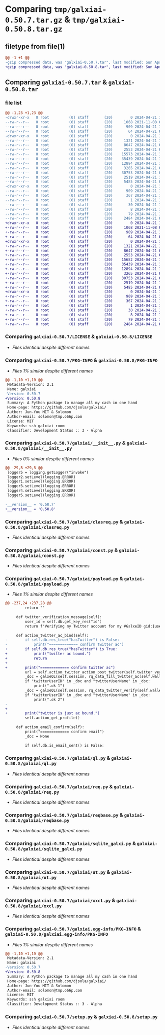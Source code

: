 # Comparing `tmp/galxiai-0.50.7.tar.gz` & `tmp/galxiai-0.50.8.tar.gz`

## filetype from file(1)

```diff
@@ -1 +1 @@
-gzip compressed data, was "galxiai-0.50.7.tar", last modified: Sun Apr 21 14:53:31 2024, max compression
+gzip compressed data, was "galxiai-0.50.8.tar", last modified: Sun Apr 21 14:59:47 2024, max compression
```

## Comparing `galxiai-0.50.7.tar` & `galxiai-0.50.8.tar`

### file list

```diff
@@ -1,23 +1,23 @@
-drwxr-xr-x   0 root         (0) staff       (20)        0 2024-04-21 14:53:31.382381 galxiai-0.50.7/
--rw-r--r--   0 root         (0) staff       (20)     1068 2021-11-08 07:40:45.000000 galxiai-0.50.7/LICENSE
--rw-r--r--   0 root         (0) staff       (20)      909 2024-04-21 14:53:31.382220 galxiai-0.50.7/PKG-INFO
--rw-r--r--   0 root         (0) staff       (20)       64 2024-04-21 07:45:09.000000 galxiai-0.50.7/README.md
-drwxr-xr-x   0 root         (0) staff       (20)        0 2024-04-21 14:53:31.378836 galxiai-0.50.7/galxiai/
--rw-r--r--   0 root         (0) staff       (20)     1321 2024-04-21 14:53:31.000000 galxiai-0.50.7/galxiai/__init__.py
--rw-r--r--   0 root         (0) staff       (20)     8647 2024-04-21 07:24:58.000000 galxiai-0.50.7/galxiai/clasreq.py
--rw-r--r--   0 root         (0) staff       (20)     2553 2024-04-21 07:49:17.000000 galxiai-0.50.7/galxiai/const.py
--rw-r--r--   0 root         (0) staff       (20)    15573 2024-04-21 12:50:09.000000 galxiai-0.50.7/galxiai/payload.py
--rw-r--r--   0 root         (0) staff       (20)    35439 2024-04-21 10:28:30.000000 galxiai-0.50.7/galxiai/ql.py
--rw-r--r--   0 root         (0) staff       (20)    12894 2024-04-21 11:24:00.000000 galxiai-0.50.7/galxiai/req.py
--rw-r--r--   0 root         (0) staff       (20)     3265 2024-04-21 07:32:34.000000 galxiai-0.50.7/galxiai/reqbase.py
--rw-r--r--   0 root         (0) staff       (20)    30753 2024-04-21 09:20:35.000000 galxiai-0.50.7/galxiai/sqlite_galxi.py
--rw-r--r--   0 root         (0) staff       (20)     2519 2024-04-21 11:46:34.000000 galxiai-0.50.7/galxiai/ut.py
--rw-r--r--   0 root         (0) staff       (20)     5485 2024-04-21 07:34:26.000000 galxiai-0.50.7/galxiai/xxcl.py
-drwxr-xr-x   0 root         (0) staff       (20)        0 2024-04-21 14:53:31.381667 galxiai-0.50.7/galxiai.egg-info/
--rw-r--r--   0 root         (0) staff       (20)      909 2024-04-21 14:53:31.000000 galxiai-0.50.7/galxiai.egg-info/PKG-INFO
--rw-r--r--   0 root         (0) staff       (20)      367 2024-04-21 14:53:31.000000 galxiai-0.50.7/galxiai.egg-info/SOURCES.txt
--rw-r--r--   0 root         (0) staff       (20)        1 2024-04-21 14:53:31.000000 galxiai-0.50.7/galxiai.egg-info/dependency_links.txt
--rw-r--r--   0 root         (0) staff       (20)       30 2024-04-21 14:53:31.000000 galxiai-0.50.7/galxiai.egg-info/requires.txt
--rw-r--r--   0 root         (0) staff       (20)        8 2024-04-21 14:53:31.000000 galxiai-0.50.7/galxiai.egg-info/top_level.txt
--rw-r--r--   0 root         (0) staff       (20)       79 2024-04-21 14:53:31.382925 galxiai-0.50.7/setup.cfg
--rw-r--r--   0 root         (0) staff       (20)     2484 2024-04-21 07:48:41.000000 galxiai-0.50.7/setup.py
+drwxr-xr-x   0 root         (0) staff       (20)        0 2024-04-21 14:59:47.211858 galxiai-0.50.8/
+-rw-r--r--   0 root         (0) staff       (20)     1068 2021-11-08 07:40:45.000000 galxiai-0.50.8/LICENSE
+-rw-r--r--   0 root         (0) staff       (20)      909 2024-04-21 14:59:47.211616 galxiai-0.50.8/PKG-INFO
+-rw-r--r--   0 root         (0) staff       (20)       64 2024-04-21 07:45:09.000000 galxiai-0.50.8/README.md
+drwxr-xr-x   0 root         (0) staff       (20)        0 2024-04-21 14:59:47.203398 galxiai-0.50.8/galxiai/
+-rw-r--r--   0 root         (0) staff       (20)     1321 2024-04-21 14:59:46.000000 galxiai-0.50.8/galxiai/__init__.py
+-rw-r--r--   0 root         (0) staff       (20)     8647 2024-04-21 07:24:58.000000 galxiai-0.50.8/galxiai/clasreq.py
+-rw-r--r--   0 root         (0) staff       (20)     2553 2024-04-21 07:49:17.000000 galxiai-0.50.8/galxiai/const.py
+-rw-r--r--   0 root         (0) staff       (20)    15682 2024-04-21 14:59:36.000000 galxiai-0.50.8/galxiai/payload.py
+-rw-r--r--   0 root         (0) staff       (20)    35439 2024-04-21 10:28:30.000000 galxiai-0.50.8/galxiai/ql.py
+-rw-r--r--   0 root         (0) staff       (20)    12894 2024-04-21 11:24:00.000000 galxiai-0.50.8/galxiai/req.py
+-rw-r--r--   0 root         (0) staff       (20)     3265 2024-04-21 07:32:34.000000 galxiai-0.50.8/galxiai/reqbase.py
+-rw-r--r--   0 root         (0) staff       (20)    30753 2024-04-21 09:20:35.000000 galxiai-0.50.8/galxiai/sqlite_galxi.py
+-rw-r--r--   0 root         (0) staff       (20)     2519 2024-04-21 11:46:34.000000 galxiai-0.50.8/galxiai/ut.py
+-rw-r--r--   0 root         (0) staff       (20)     5485 2024-04-21 07:34:26.000000 galxiai-0.50.8/galxiai/xxcl.py
+drwxr-xr-x   0 root         (0) staff       (20)        0 2024-04-21 14:59:47.210930 galxiai-0.50.8/galxiai.egg-info/
+-rw-r--r--   0 root         (0) staff       (20)      909 2024-04-21 14:59:47.000000 galxiai-0.50.8/galxiai.egg-info/PKG-INFO
+-rw-r--r--   0 root         (0) staff       (20)      367 2024-04-21 14:59:47.000000 galxiai-0.50.8/galxiai.egg-info/SOURCES.txt
+-rw-r--r--   0 root         (0) staff       (20)        1 2024-04-21 14:59:47.000000 galxiai-0.50.8/galxiai.egg-info/dependency_links.txt
+-rw-r--r--   0 root         (0) staff       (20)       30 2024-04-21 14:59:47.000000 galxiai-0.50.8/galxiai.egg-info/requires.txt
+-rw-r--r--   0 root         (0) staff       (20)        8 2024-04-21 14:59:47.000000 galxiai-0.50.8/galxiai.egg-info/top_level.txt
+-rw-r--r--   0 root         (0) staff       (20)       79 2024-04-21 14:59:47.213087 galxiai-0.50.8/setup.cfg
+-rw-r--r--   0 root         (0) staff       (20)     2484 2024-04-21 07:48:41.000000 galxiai-0.50.8/setup.py
```

### Comparing `galxiai-0.50.7/LICENSE` & `galxiai-0.50.8/LICENSE`

 * *Files identical despite different names*

### Comparing `galxiai-0.50.7/PKG-INFO` & `galxiai-0.50.8/PKG-INFO`

 * *Files 1% similar despite different names*

```diff
@@ -1,10 +1,10 @@
 Metadata-Version: 2.1
 Name: galxiai
-Version: 0.50.7
+Version: 0.50.8
 Summary: A Python package to manage all my cash in one hand
 Home-page: https://github.com/djsola/galxiai/
 Author: Jun-You MIT & Solomon
 Author-email: solomon@tmp.o66p.com
 License: MIT
 Keywords: ssh galxiai room
 Classifier: Development Status :: 3 - Alpha
```

### Comparing `galxiai-0.50.7/galxiai/__init__.py` & `galxiai-0.50.8/galxiai/__init__.py`

 * *Files 0% similar despite different names*

```diff
@@ -29,8 +29,8 @@
 logger5 = logging.getLogger("invoke")
 logger2.setLevel(logging.ERROR)
 logger1.setLevel(logging.ERROR)
 logger3.setLevel(logging.ERROR)
 logger4.setLevel(logging.ERROR)
 logger5.setLevel(logging.ERROR)
 
-__version__ = '0.50.7'
+__version__ = '0.50.8'
```

### Comparing `galxiai-0.50.7/galxiai/clasreq.py` & `galxiai-0.50.8/galxiai/clasreq.py`

 * *Files identical despite different names*

### Comparing `galxiai-0.50.7/galxiai/const.py` & `galxiai-0.50.8/galxiai/const.py`

 * *Files identical despite different names*

### Comparing `galxiai-0.50.7/galxiai/payload.py` & `galxiai-0.50.8/galxiai/payload.py`

 * *Files 1% similar despite different names*

```diff
@@ -237,24 +237,28 @@
         return ""
 
     def twitter_verification_message(self):
         user_id = self.db.get_key_res("id")
         return f"Verifying my Twitter account for my #GalxeID gid:{user_id} @Galxe"
 
     def action_twitter_ac_bind(self):
-        if self.db.res_true("hasTwitter") is False:
-            print("============= confirm twitter ac")
+        if self.db.res_true("hasTwitter") is True:
+            print("twitter ac bound.")
+            return
+
+        print("============= confirm twitter ac")
         url = self.action_twitter_action_post_twitter(self.twitter_verification_message())
         _doc = galxeQL(self.session, rq_data_fill_twitter_ac(self.wallet_erc.address, url))
         if "twitterUserID" in _doc and "twitterUserName" in _doc:
             print(".ok 1")
         _doc = galxeQL(self.session, rq_data_twitter_verify(self.wallet_erc.address, url))
         if "twitterUserID" in _doc and "twitterUserName" in _doc:
             print(".ok 2")
-
+            
+        print("twitter is just ac bound.")
         self.action_get_profile()
 
     def action_email_confirm(self):
         print("============= confirm email")
         _doc = None
 
         if self.db.is_email_sent() is False:
```

### Comparing `galxiai-0.50.7/galxiai/ql.py` & `galxiai-0.50.8/galxiai/ql.py`

 * *Files identical despite different names*

### Comparing `galxiai-0.50.7/galxiai/req.py` & `galxiai-0.50.8/galxiai/req.py`

 * *Files identical despite different names*

### Comparing `galxiai-0.50.7/galxiai/reqbase.py` & `galxiai-0.50.8/galxiai/reqbase.py`

 * *Files identical despite different names*

### Comparing `galxiai-0.50.7/galxiai/sqlite_galxi.py` & `galxiai-0.50.8/galxiai/sqlite_galxi.py`

 * *Files identical despite different names*

### Comparing `galxiai-0.50.7/galxiai/ut.py` & `galxiai-0.50.8/galxiai/ut.py`

 * *Files identical despite different names*

### Comparing `galxiai-0.50.7/galxiai/xxcl.py` & `galxiai-0.50.8/galxiai/xxcl.py`

 * *Files identical despite different names*

### Comparing `galxiai-0.50.7/galxiai.egg-info/PKG-INFO` & `galxiai-0.50.8/galxiai.egg-info/PKG-INFO`

 * *Files 1% similar despite different names*

```diff
@@ -1,10 +1,10 @@
 Metadata-Version: 2.1
 Name: galxiai
-Version: 0.50.7
+Version: 0.50.8
 Summary: A Python package to manage all my cash in one hand
 Home-page: https://github.com/djsola/galxiai/
 Author: Jun-You MIT & Solomon
 Author-email: solomon@tmp.o66p.com
 License: MIT
 Keywords: ssh galxiai room
 Classifier: Development Status :: 3 - Alpha
```

### Comparing `galxiai-0.50.7/setup.py` & `galxiai-0.50.8/setup.py`

 * *Files identical despite different names*

